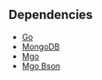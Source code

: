## Dependencies ##
* [Go](https://golang.org/)
* [MongoDB](https://www.mongodb.org/)
* [Mgo](https://labix.org/mgo)
* [Mgo Bson](https://labix.org/gobson)
